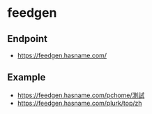 # feedgen

## Endpoint
* https://feedgen.hasname.com/

## Example
* https://feedgen.hasname.com/pchome/測試
* https://feedgen.hasname.com/plurk/top/zh
